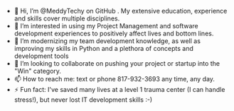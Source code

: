- 👋 Hi, I’m @MeddyTechy on GitHub . My extensive education, experience and skills cover multiple disciplines.
- 👀 I’m interested in using my Project Management and software development experiences to positively affect lives and bottom lines.
- 🌱 I’m modernizing my team development knowledge, as well as improving my skills in Python and a plethora of concepts and development tools
- 💞️ I’m looking to collaborate on pushing your project or startup into the "Win" category.
- 📫 How to reach me: text or phone 817-932-3693 any time, any day.
- ⚡ Fun fact: I've saved many lives at a level 1 trauma center (I can handle stress!), but never lost IT development skills :-)

<!---
MeddyTechy/MeddyTechy is a ✨ special ✨ repository because its `README.md` (this file) appears on your GitHub profile.
You can click the Preview link to take a look at your changes.
--->
